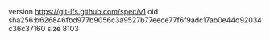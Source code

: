 version https://git-lfs.github.com/spec/v1
oid sha256:b626846fbd977b9056c3a9527b77eece77f6f9adc17ab0e44d92034c36c37160
size 8103
